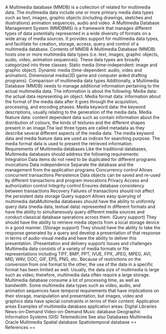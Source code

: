 A Multimedia database (MMDB) is a collection of related for multimedia
data. The multimedia data include one or more primary media data types
such as text, images, graphic objects (including drawings, sketches and
illustrations) animation sequences, audio and video. A Multimedia
Database Management System (MMDBMS) is a framework that manages
different types of data potentially represented in a wide diversity of
formats on a wide array of media sources. It provides support for
multimedia data types, and facilitate for creation, storage, access,
query and control of a multimedia database. Contents of MMDB A
Multimedia Database (MMDB) hosts one or more multimedia data types (i.e.
text, images, graphic objects, audio, video, animation sequences). These
data types are broadly categorized into three classes: Static media
(time-independent: image and graphic object). Dynamic media
(time-dependent: audio, video and animation). Dimensional media(3D game
and computer aided drafting programs). Comparison of multimedia data
types Additionally, a Multimedia Database (MMDB) needs to manage
additional information pertaining to the actual multimedia data. The
information is about the following: Media data: the actual data
representing an object. Media format data: information about the format
of the media data after it goes through the acquisition, processing, and
encoding phases. Media keyword data: the keyword descriptions, usually
relating to the generation of the media data. Media feature data:
content dependent data such as contain information about the
distribution of colours, the kinds of textures and the different shapes
present in an image.The last three types are called metadata as they
describe several different aspects of the media data. The media keyword
data and media feature data are used as indices for searching purpose.
The media format data is used to present the retrieved information.
Requirements of Multimedia databases Like the traditional databases,
Multimedia databases should address the following requirements:
Integration Data items do not need to be duplicated for different
programs invocations Data independence Separate the database and the
management from the application programs Concurrency control Allows
concurrent transactions Persistence Data objects can be saved and
re-used by different transactions and program invocations Privacy Access
and authorization control Integrity control Ensures database consistency
between transactions Recovery Failures of transactions should not affect
the persistent data storage Query support Allows easy querying of
multimedia dataMultimedia databases should have the ability to uniformly
query data (media data, textual data) represented in different formats
and have the ability to simultaneously query different media sources and
conduct classical database operations across them. (Query support) They
should have the ability to retrieve media objects from a local storage
device in a good manner. (Storage support) They should have the ability
to take the response generated by a query and develop a presentation of
that response in terms of audio-visual media and have the ability to
deliver this presentation. (Presentation and delivery support) Issues
and challenges Multimedia data consists of a variety of media formats or
file representations including TIFF, BMP, PPT, IVUE, FPX, JPEG, MPEG,
AVI, MID, WAV, DOC, GIF, EPS, PNG, etc. Because of restrictions on the
conversion from one format to the other, the use of the data in a
specific format has been limited as well. Usually, the data size of
multimedia is large such as video; therefore, multimedia data often
require a large storage. Multimedia database consume a lot of processing
time, as well as bandwidth. Some multimedia data types such as video,
audio, and animation sequences have temporal requirements that have
implications on their storage, manipulation and presentation, but
images, video and graphics data have special constraints in terms of
their content. Application areas Examples of multimedia database
application areas: Digital Libraries News-on-Demand Video-on-Demand
Music database Geographic Information Systems (GIS) Telemedicine See
also Databases Multimedia Oracle Multimedia Spatial database
Spatiotemporal database == References ==
